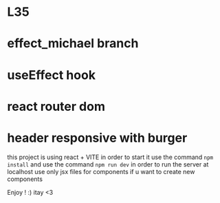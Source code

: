 # L35
# effect_michael branch
# useEffect hook
# react router dom
# header responsive with burger


this project is using react + VITE
in order to start it 
use the command `npm install`
and use the command `npm run dev` in order to run the server at localhost
use only jsx files for components if u want to create new components


Enjoy ! :) 
itay <3
